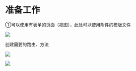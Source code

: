 # 准备工作



①可以使用有表单的页面（视图），此处可以使用附件的模版文件

![](https://ws3.sinaimg.cn/large/005BYqpgly1g2a7veq9ahj30qx0i70ts.jpg)

创建需要的路由、方法

![](https://ws3.sinaimg.cn/large/005BYqpgly1g2a7tdyw0jj30k603pa9z.jpg)

![](https://ws3.sinaimg.cn/large/005BYqpgly1g2a7uznlvcj30e20513yg.jpg)

